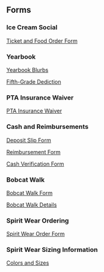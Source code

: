 ## Forms

### Ice Cream Social

[Ticket and Food Order Form](/assets/forms/2018%20ICS%20order%20form.pdf)

### Yearbook

[Yearbook Blurbs](/assets/forms/scratch%20(1).pdf)

[Fifth-Grade Dediction](/assets/forms/5th%20Grade%20Yearbook%20Ads%202017%20(1)%20%20%20%20Dedication%20Blurb.pdf)

### PTA Insurance Waiver

[PTA Insurance Waiver](/assets/forms/PTA%20Insurance%20Waiver%202017-2018.pdf)

### Cash and Reimbursements

[Deposit Slip Form](/assets/forms/BH%20Deposit%20Form.rtf)

[Reimbursement Form](/assets/forms/BH%20Reimbursement%20Form.rtf)

[Cash Verification Form](/assets/forms/PTA%20Cash%20Verification%20From.pdf)


### Bobcat Walk

[Bobcat Walk Form](/assets/forms/Bobcat%20Walk%20Pledge%20Form%202017.pdf)

[Bobcat Walk Details](/assets/forms/Bobcat%20Walk%20Details.pdf)


### Spirit Wear Ordering

[Spirit Wear Order Form](/assets/forms/Spirit%20Wear%20Order%20Form%202017-2018.pdf)


### Spirit Wear Sizing Information

[Colors and Sizes](/assets/forms/Spirit%20Wear%20Colors%20and%20Sizes%202017-2018.pdf)
